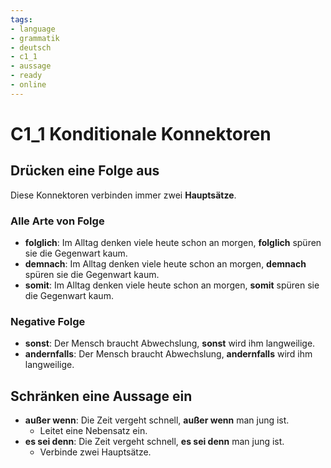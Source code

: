 ```yaml
---
tags:
- language
- grammatik
- deutsch
- c1_1
- aussage
- ready
- online
---
```


# C1_1 Konditionale Konnektoren

## Drücken eine Folge aus

Diese Konnektoren verbinden immer zwei __Hauptsätze__.

### Alle Arte von Folge

- __folglich__: Im Alltag denken viele heute schon an morgen, __folglich__ spüren sie die Gegenwart kaum.
- __demnach__: Im Alltag denken viele heute schon an morgen, __demnach__ spüren sie die Gegenwart kaum.
- __somit__: Im Alltag denken viele heute schon an morgen, __somit__ spüren sie die Gegenwart kaum.

### Negative Folge

- __sonst__: Der Mensch braucht Abwechslung, __sonst__ wird ihm langweilige.
- __andernfalls__: Der Mensch braucht Abwechslung, __andernfalls__ wird ihm langweilige.

## Schränken eine Aussage ein

- __außer wenn__: Die Zeit vergeht schnell, __außer wenn__ man jung ist.
  - Leitet eine Nebensatz ein.
- __es sei denn__: Die Zeit vergeht schnell, __es sei denn__ man jung ist.
  - Verbinde zwei Hauptsätze.
